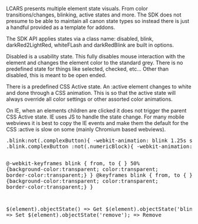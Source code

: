 <div class="description">
<p>LCARS presents multiple element state visuals.  From color transitions/changes, blinking, active states and more.  The SDK does not presume to be able to maintain all canon state types so instead there is just a handful provided as a template for addons.</p>

<p>The SDK API applies states via a class name: disabled, blink, darkRed2LightRed, whiteFLash and darkRedBlink are built in options.</p>

<p>Disabled is a usability state.  This fully disables mouse interaction with the element and changes the element color to the standard grey.  There is no predefined state for things like selected, checked, etc...  Other than disabled, this is meant to be open ended.</p>

<p>There is a predefined CSS Active state.  An :active element changes to white and done through a CSS animation.  This is so that the active state will always override all color settings or other assorted color animations.</p>

<p>On IE, when an elements children are clicked it does not trigger the parent CSS Active state. IE uses JS to handle the state change.  For many mobile webviews it is best to copy the IE events and make them the default for the CSS :active is slow on some (mainly Chromium based webviews).</p>
</div>
<pre class="code hidden">
.blink:not(.complexButton){ -webkit-animation: blink 1.25s step-end infinite; animation: blink 1.25s step-end infinite;}
.blink.complexButton :not(.numericBlock){ -webkit-animation: blink 1.25s step-end infinite; animation: blink 1.25s step-end infinite;}

@-webkit-keyframes blink {
   from, to { }
     50% {background-color:transparent; color:transparent; border-color:transparent;}
}
@keyframes blink {
   from, to { }
     50% {background-color:transparent; color:transparent; border-color:transparent;}
}

	
$(element).objectState() => Get
$(element).objectState('blink'); => Set
$(element).objectState('remove'); => Remove

</pre>